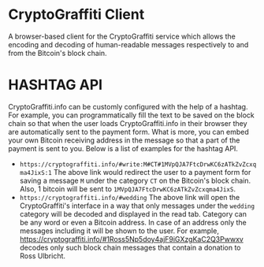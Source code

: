 # CryptoGraffiti Client
A browser-based client for the CryptoGraffiti service which allows the encoding
and decoding of human-readable messages respectively to and from the Bitcoin's
block chain.

HASHTAG API
===========
CryptoGraffiti.info can be customly configured with the help of a hashtag. For
example, you can programmatically fill the text to be saved on the block chain
so that when the user loads CryptoGraffiti.info in their browser they are
automatically sent to the payment form. What is more, you can embed your own
Bitcoin receiving address in the message so that a part of the payment is sent
to you. Below is a list of examples for the hashtag API.

* `https://cryptograffiti.info/#write:M#CT#1MVpQJA7FtcDrwKC6zATkZvZcxqma4JixS:1`
  The above link would redirect the user to a payment form for saving a message
  `M` under the category `CT` on the Bitcoin's block chain. Also, 1 bitcoin will
  be sent to `1MVpQJA7FtcDrwKC6zATkZvZcxqma4JixS`.
* `https://cryptograffiti.info/#wedding`
  The above link will open the CryptoGraffiti's interface in a way that only
  messages under the `wedding` category will be decoded and displayed in the
  read tab. Category can be any word or even a Bitcoin address. In case of an
  address only the messages including it will be shown to the user. For example,
  https://cryptograffiti.info/#1Ross5Np5doy4ajF9iGXzgKaC2Q3Pwwxv decodes only
  such block chain messages that contain a donation to Ross Ulbricht.
